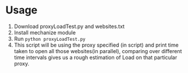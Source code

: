 Usage
=========
1. Download proxyLoadTest.py and websites.txt
2. Install mechanize module 
3. Run `python proxyLoadTest.py`
4. This script will be using the proxy specified (in script) and print time taken to open all those websites(in parallel), comparing over different time intervals gives us a rough estimation of Load on that particular proxy. 
